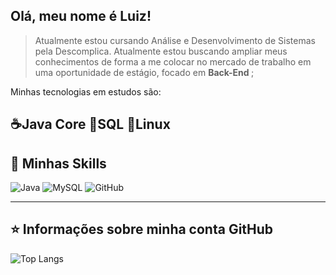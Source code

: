 ##  Olá, meu nome é <strong>Luiz!</strong>

>Atualmente estou cursando Análise e Desenvolvimento de Sistemas pela Descomplica. Atualmente estou buscando ampliar meus conhecimentos de forma a me colocar no mercado de trabalho em uma oportunidade de estágio, focado em <strong> Back-End </strong>;

Minhas tecnologias em estudos são:

☕Java Core
🐬SQL
🐧Linux
----

## 🚀 Minhas Skills

![Java](https://img.shields.io/badge/java-%23ED8B00.svg?style=for-the-badge&logo=openjdk&logoColor=white)
![MySQL](https://img.shields.io/badge/mysql-%2300f.svg?style=for-the-badge&logo=mysql&logoColor=white)
![GitHub](https://img.shields.io/badge/github-%23121011.svg?style=for-the-badge&logo=github&logoColor=white)

---

## ⭐ Informações sobre minha conta GitHub
![Top Langs](https://github-readme-stats.vercel.app/api/top-langs/?username=luizgpolido&layout=compact)
